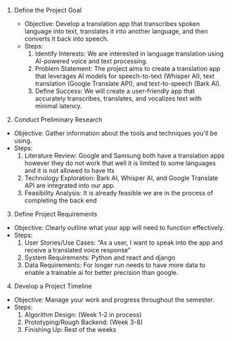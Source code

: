 1. Define the Project Goal
   - Objective: Develop a translation app that transcribes spoken language into text, translates it into another language, and then converts it back into speech.
   - Steps:
     1. Identify Interests: We are interested in language translation using AI-powered voice and text processing.
     2. Problem Statement: The project aims to create a translation app that leverages AI models for speech-to-text (Whisper AI), text translation (Google Translate API), and text-to-speech (Bark AI).
     3. Define Success: We will create a user-friendly app that accurately transcribes, translates, and vocalizes text with minimal latency.

 2. Conduct Preliminary Research
   - Objective: Gather information about the tools and techniques you'll be using.
   - Steps:
     1. Literature Review: Google and Samsung both have a translation apps however they do not work that well it is limited to some languages and it is not allowed to have tts
     2. Technology Exploration: Bark AI, Whisper AI, and Google Translate API are integrated into our app. 
     3. Feasibility Analysis: It is already feasible we are in the process of completing the back end

 3. Define Project Requirements
   - Objective: Clearly outline what your app will need to function effectively.
   - Steps:
     1. User Stories/Use Cases: “As a user, I want to speak into the app and receive a translated voice response”
     2. System Requirements: Python and react and django
     3. Data Requirements: For longer run needs to have more data to enable a trainable ai for better precision than google.

 4. Develop a Project Timeline
   - Objective: Manage your work and progress throughout the semester.
   - Steps:
     1. Algorithm Design: (Week 1-2 in process)
     2. Prototyping/Rough Backend: (Week 3-8)
     3. Finishing Up: Rest of the weeks


